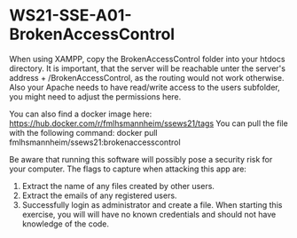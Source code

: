 # WS21-SSE-A01-BrokenAccessControl
When using XAMPP, copy the BrokenAccessControl folder into your htdocs directory. It is important, that the server will be reachable unter the server's address + /BrokenAccessControl, as the routing would not work otherwise. Also your Apache needs to have read/write access to the users subfolder, you might need to adjust the permissions here.

You can also find a docker image here: https://hub.docker.com/r/fmlhsmannheim/ssews21/tags
You can pull the file with the following command:
docker pull fmlhsmannheim/ssews21:brokenaccesscontrol

Be aware that running this software will possibly pose a security risk for your computer.
The flags to capture when attacking this app are:
1. Extract the name of any files created by other users.
2. Extract the emails of any registered users.
3. Successfully login as administrator and create a file.
When starting this exercise, you will will have no known credentials and should not have knowledge of the code.
